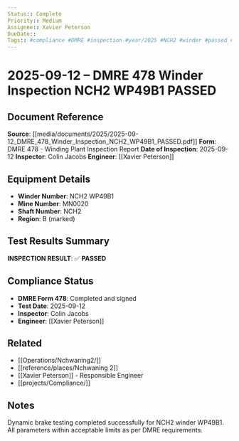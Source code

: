 ```yaml
---
Status:: Complete
Priority:: Medium
Assignee:: Xavier Peterson
DueDate::
Tags:: #compliance #DMRE #inspection #year/2025 #NCH2 #winder #passed #site/Nchwaning2
---
```


# 2025-09-12 – DMRE 478 Winder Inspection NCH2 WP49B1 PASSED

## Document Reference
**Source**: [[media/documents/2025/2025-09-12_DMRE_478_Winder_Inspection_NCH2_WP49B1_PASSED.pdf]]
**Form**: DMRE 478 - Winding Plant Inspection Report
**Date of Inspection**: 2025-09-12
**Inspector**: Colin Jacobs
**Engineer**: [[Xavier Peterson]]

## Equipment Details
- **Winder Number**: NCH2 WP49B1
- **Mine Number**: MN0020
- **Shaft Number**: NCH2
- **Region**: B (marked)

## Test Results Summary
**INSPECTION RESULT**: ✅ **PASSED**

## Compliance Status
- **DMRE Form 478**: Completed and signed
- **Test Date**: 2025-09-12
- **Inspector**: Colin Jacobs
- **Engineer**: [[Xavier Peterson]]

## Related
- [[Operations/Nchwaning2/]]
- [[reference/places/Nchwaning 2]]
- [[Xavier Peterson]] - Responsible Engineer
- [[projects/Compliance/]]

## Notes
Dynamic brake testing completed successfully for NCH2 winder WP49B1. All parameters within acceptable limits as per DMRE requirements.